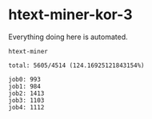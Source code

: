 # htext-miner-kor-3

Everything doing here is automated.

```
htext-miner

total: 5605/4514 (124.16925121843154%)

job0: 993
job1: 984
job2: 1413
job3: 1103
job4: 1112
```